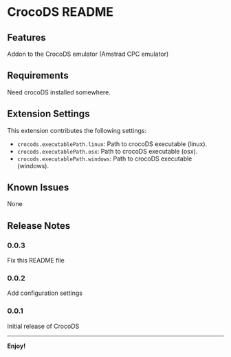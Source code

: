 # CrocoDS README

## Features

Addon to the CrocoDS emulator (Amstrad CPC emulator)

## Requirements

Need crocoDS installed somewhere.

## Extension Settings

This extension contributes the following settings:

* `crocods.executablePath.linux`: Path to crocoDS executable (linux).
* `crocods.executablePath.osx`: Path to crocoDS executable (osx).
* `crocods.executablePath.windows`: Path to crocoDS executable (windows).


## Known Issues

None

## Release Notes

### 0.0.3

Fix this README file
### 0.0.2

Add configuration settings

### 0.0.1

Initial release of CrocoDS

---

**Enjoy!**
